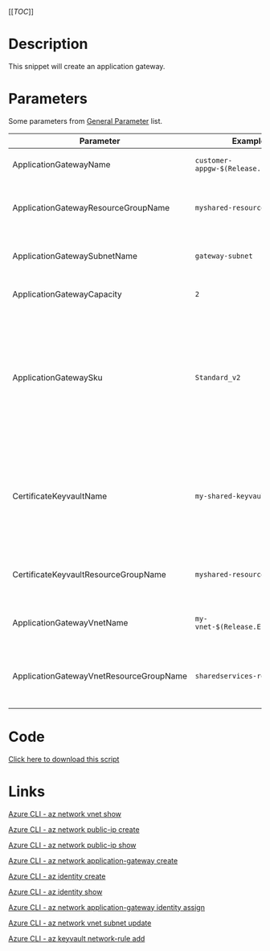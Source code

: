 [[_TOC_]]

# Description
This snippet will create an application gateway.

# Parameters
Some parameters from [General Parameter](/Azure/Azure-CLI-Snippets) list.

| Parameter | Example Value | Description |
|--|--|--|
| ApplicationGatewayName | `customer-appgw-$(Release.EnvironmentName)` | The name to use for this application gateway |
| ApplicationGatewayResourceGroupName | `myshared-resourcegroup` | The name of the resourcegroup to place this application gateway in. |
| ApplicationGatewaySubnetName | `gateway-subnet` | The subnet where you want to place this Application Gateway in. |
| ApplicationGatewayCapacity | `2` | The number of instances to use for this appgw |
| ApplicationGatewaySku | `Standard_v2` | The SKU name for the AppGw. Advised value: Standard_v2. List of accepted values: Standard_Large, Standard_Medium, Standard_Small, Standard_v2, WAF_Large, WAF_Medium, WAF_v2. |
| CertificateKeyvaultName | `my-shared-keyvault` | The keyvault where you want to save your SSL certificates to for this AppGw. This is usually 1 tenant-wide shared keyvault dedicated to these SSL certificates. |
| CertificateKeyvaultResourceGroupName | `myshared-resourcegroup` | The resourcegroup where the keyvault resides in. |
| ApplicationGatewayVnetName | `my-vnet-$(Release.EnvironmentName)` | The name of the VNET to place your Application Gateway in. |
| ApplicationGatewayVnetResourceGroupName | `sharedservices-rg` | The ResourceGroup where the VNET for your Application Gateway lives in. |

# Code
[Click here to download this script](../../../../src/Application-Gateway/Create-Application-Gateway.ps1)

# Links

[Azure CLI - az network vnet show](https://docs.microsoft.com/en-us/cli/azure/network/vnet?view=azure-cli-latest#az_network_vnet_show)

[Azure CLI - az network public-ip create](https://docs.microsoft.com/en-us/cli/azure/network/public-ip?view=azure-cli-latest#az_network_public_ip_create)

[Azure CLI - az network public-ip show](https://docs.microsoft.com/en-us/cli/azure/network/public-ip?view=azure-cli-latest#az_network_public_ip_show)

[Azure CLI - az network application-gateway create](https://docs.microsoft.com/en-us/cli/azure/network/application-gateway?view=azure-cli-latest#az_network_application_gateway_create)

[Azure CLI - az identity create](https://docs.microsoft.com/en-us/cli/azure/identity?view=azure-cli-latest#az_identity_create)

[Azure CLI - az identity show](https://docs.microsoft.com/en-us/cli/azure/identity?view=azure-cli-latest#az_identity_show)

[Azure CLI - az network application-gateway identity assign](https://docs.microsoft.com/en-us/cli/azure/network/application-gateway/identity?view=azure-cli-latest#az_network_application_gateway_identity_assign)

[Azure CLI - az network vnet subnet update](https://docs.microsoft.com/en-us/cli/azure/network/vnet/subnet?view=azure-cli-latest#az_network_vnet_subnet_update)

[Azure CLI - az keyvault network-rule add](https://docs.microsoft.com/en-us/cli/azure/keyvault/network-rule?view=azure-cli-latest#az_keyvault_network_rule_add)
